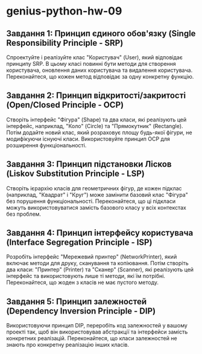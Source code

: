 # genius-python-hw-09

## Завдання 1: Принцип єдиного обов'язку (Single Responsibility Principle - SRP)

Спроектуйте і реалізуйте клас "Користувач" (User), який відповідає принципу SRP. В цьому класі повинні бути методи для створення користувача, оновлення даних користувача та видалення користувача. Переконайтеся, що кожен метод відповідає за одну конкретну функцію.

## Завдання 2: Принцип відкритості/закритості (Open/Closed Principle - OCP)

Створіть інтерфейс "Фігура" (Shape) та два класи, які реалізують цей інтерфейс, наприклад, "Коло" (Circle) та "Прямокутник" (Rectangle). Потім додайте новий клас, який розраховує площу будь-якої фігури, не модифікуючи існуючі класи. Використовуйте принцип OCP для розширення функціональності.

## Завдання 3: Принцип підстановки Лісков (Liskov Substitution Principle - LSP)

Створіть ієрархію класів для геометричних фігур, де кожен підклас (наприклад, "Квадрат" і "Круг") може замінити базовий клас "Фігура" без порушення функціональності. Переконайтеся, що ці підкласи можуть використовуватися замість базового класу у всіх контекстах без проблем.

## Завдання 4: Принцип інтерфейсу користувача (Interface Segregation Principle - ISP)

Розробіть інтерфейс "Мережевий принтер" (NetworkPrinter), який включає методи для друку, сканування та копіювання. Потім створіть два класи: "Принтер" (Printer) та "Сканер" (Scanner), які реалізують цей інтерфейс та використовують лише ті методи, які їм потрібні. Переконайтеся, що жоден з класів не має пустого методу.

## Завдання 5: Принцип залежностей (Dependency Inversion Principle - DIP)

Використовуючи принцип DIP, переробіть код залежностей у вашому проекті так, щоб він використовував абстракції та інтерфейси замість конкретних реалізацій. Переконайтеся, що класи залежностей не знають про конкретну реалізацію інших класів.